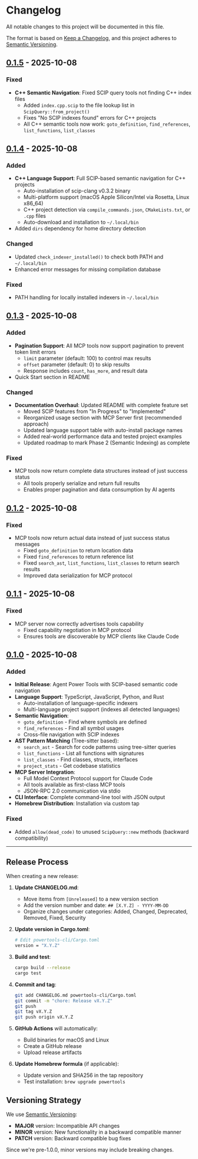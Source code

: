 # Changelog

All notable changes to this project will be documented in this file.

The format is based on [Keep a Changelog](https://keepachangelog.com/en/1.0.0/),
and this project adheres to [Semantic Versioning](https://semver.org/spec/v2.0.0.html).

## [0.1.5] - 2025-10-08

### Fixed
- **C++ Semantic Navigation**: Fixed SCIP query tools not finding C++ index files
  - Added `index.cpp.scip` to the file lookup list in `ScipQuery::from_project()`
  - Fixes "No SCIP indexes found" errors for C++ projects
  - All C++ semantic tools now work: `goto_definition`, `find_references`, `list_functions`, `list_classes`

## [0.1.4] - 2025-10-08

### Added
- **C++ Language Support**: Full SCIP-based semantic navigation for C++ projects
  - Auto-installation of scip-clang v0.3.2 binary
  - Multi-platform support (macOS Apple Silicon/Intel via Rosetta, Linux x86_64)
  - C++ project detection via `compile_commands.json`, `CMakeLists.txt`, or `.cpp` files
  - Auto-download and installation to `~/.local/bin`
- Added `dirs` dependency for home directory detection

### Changed
- Updated `check_indexer_installed()` to check both PATH and `~/.local/bin`
- Enhanced error messages for missing compilation database

### Fixed
- PATH handling for locally installed indexers in `~/.local/bin`

## [0.1.3] - 2025-10-08

### Added
- **Pagination Support**: All MCP tools now support pagination to prevent token limit errors
  - `limit` parameter (default: 100) to control max results
  - `offset` parameter (default: 0) to skip results
  - Response includes `count`, `has_more`, and result data
- Quick Start section in README

### Changed
- **Documentation Overhaul**: Updated README with complete feature set
  - Moved SCIP features from "In Progress" to "Implemented"
  - Reorganized usage section with MCP Server first (recommended approach)
  - Updated language support table with auto-install package names
  - Added real-world performance data and tested project examples
  - Updated roadmap to mark Phase 2 (Semantic Indexing) as complete

### Fixed
- MCP tools now return complete data structures instead of just success status
  - All tools properly serialize and return full results
  - Enables proper pagination and data consumption by AI agents

## [0.1.2] - 2025-10-08

### Fixed
- MCP tools now return actual data instead of just success status messages
  - Fixed `goto_definition` to return location data
  - Fixed `find_references` to return reference list
  - Fixed `search_ast`, `list_functions`, `list_classes` to return search results
  - Improved data serialization for MCP protocol

## [0.1.1] - 2025-10-08

### Fixed
- MCP server now correctly advertises tools capability
  - Fixed capability negotiation in MCP protocol
  - Ensures tools are discoverable by MCP clients like Claude Code

## [0.1.0] - 2025-10-08

### Added
- **Initial Release**: Agent Power Tools with SCIP-based semantic code navigation
- **Language Support**: TypeScript, JavaScript, Python, and Rust
  - Auto-installation of language-specific indexers
  - Multi-language project support (indexes all detected languages)
- **Semantic Navigation**:
  - `goto_definition` - Find where symbols are defined
  - `find_references` - Find all symbol usages
  - Cross-file navigation with SCIP indexes
- **AST Pattern Matching** (Tree-sitter based):
  - `search_ast` - Search for code patterns using tree-sitter queries
  - `list_functions` - List all functions with signatures
  - `list_classes` - Find classes, structs, interfaces
  - `project_stats` - Get codebase statistics
- **MCP Server Integration**:
  - Full Model Context Protocol support for Claude Code
  - All tools available as first-class MCP tools
  - JSON-RPC 2.0 communication via stdio
- **CLI Interface**: Complete command-line tool with JSON output
- **Homebrew Distribution**: Installation via custom tap

### Fixed
- Added `allow(dead_code)` to unused `ScipQuery::new` methods (backward compatibility)

---

## Release Process

When creating a new release:

1. **Update CHANGELOG.md**:
   - Move items from `[Unreleased]` to a new version section
   - Add the version number and date: `## [X.Y.Z] - YYYY-MM-DD`
   - Organize changes under categories: Added, Changed, Deprecated, Removed, Fixed, Security

2. **Update version in Cargo.toml**:
   ```bash
   # Edit powertools-cli/Cargo.toml
   version = "X.Y.Z"
   ```

3. **Build and test**:
   ```bash
   cargo build --release
   cargo test
   ```

4. **Commit and tag**:
   ```bash
   git add CHANGELOG.md powertools-cli/Cargo.toml
   git commit -m "chore: Release vX.Y.Z"
   git push
   git tag vX.Y.Z
   git push origin vX.Y.Z
   ```

5. **GitHub Actions** will automatically:
   - Build binaries for macOS and Linux
   - Create a GitHub release
   - Upload release artifacts

6. **Update Homebrew formula** (if applicable):
   - Update version and SHA256 in the tap repository
   - Test installation: `brew upgrade powertools`

## Versioning Strategy

We use [Semantic Versioning](https://semver.org/):

- **MAJOR** version: Incompatible API changes
- **MINOR** version: New functionality in a backward compatible manner
- **PATCH** version: Backward compatible bug fixes

Since we're pre-1.0.0, minor versions may include breaking changes.

[unreleased]: https://github.com/zachswift615/agent-power-tools/compare/v0.1.5...HEAD
[0.1.5]: https://github.com/zachswift615/agent-power-tools/compare/v0.1.4...v0.1.5
[0.1.4]: https://github.com/zachswift615/agent-power-tools/compare/v0.1.3...v0.1.4
[0.1.3]: https://github.com/zachswift615/agent-power-tools/compare/v0.1.2...v0.1.3
[0.1.2]: https://github.com/zachswift615/agent-power-tools/compare/v0.1.1...v0.1.2
[0.1.1]: https://github.com/zachswift615/agent-power-tools/compare/v0.1.0...v0.1.1
[0.1.0]: https://github.com/zachswift615/agent-power-tools/releases/tag/v0.1.0
